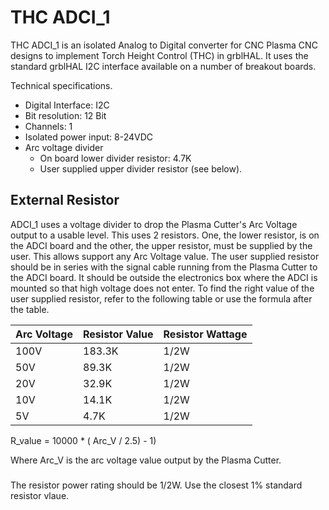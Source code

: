 # THC ADCI_1

THC ADCI_1 is an isolated Analog to Digital converter for CNC Plasma CNC designs to implement Torch Height Control (THC) in grblHAL.  It uses the standard grblHAL I2C interface available on a number of breakout boards.

Technical specifications.

* Digital Interface: I2C
* Bit resolution: 12 Bit
* Channels: 1
* Isolated power input: 8-24VDC
* Arc voltage divider
  - On board lower divider resistor: 4.7K
  - User supplied upper divider resistor (see below).

## External Resistor
ADCI_1 uses a voltage divider to drop the Plasma Cutter's Arc Voltage output to a usable level.  This uses 2 resistors.  One, the lower resistor, is on the ADCI board and the other, the upper resistor, must be supplied by the user.  This allows support any Arc Voltage value. The user supplied resistor should be in series with the signal cable running from the Plasma Cutter to the ADCI board. It should be outside the electronics box where the ADCI is mounted so that high voltage does not enter.  To find the right value of the user supplied resistor, refer to the following table or use the formula after the table.

| Arc Voltage | Resistor Value | Resistor Wattage |
|---|---|---|
|100V|183.3K|1/2W|
|50V|89.3K|1/2W|
|20V|32.9K|1/2W|
|10V|14.1K|1/2W|
|5V|4.7K|1/2W|

R_value = 10000 * ( Arc_V / 2.5) - 1)
>
Where Arc_V is the arc voltage value output by the Plasma Cutter.
###
The resistor power rating should be 1/2W. Use the closest 1% standard resistor vlaue.
